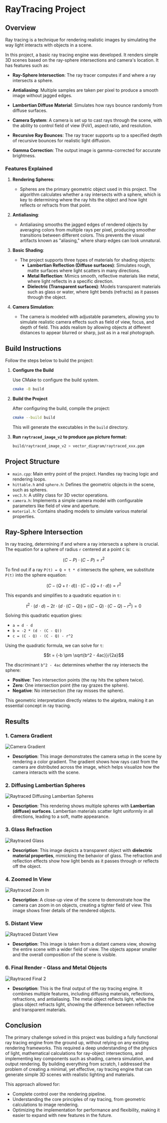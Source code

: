 # RayTracing Project

## Overview

Ray tracing is a technique for rendering realistic images by simulating the way light interacts with objects in a scene. 

In this project, a basic ray tracing engine was developed. It renders simple 3D scenes based on the ray-sphere intersections and camera's location. It has features such as:


- **Ray-Sphere Intersection**: The ray tracer computes if and where a ray intersects a sphere.
- **Antialiasing**: Multiple samples are taken per pixel to produce a smooth image without jagged edges.
- **Lambertian Diffuse Material**: Simulates how rays bounce randomly from diffuse surfaces.
- **Camera System**: A camera is set up to cast rays through the scene, with the ability to control field of view (FoV), aspect ratio, and resolution.


- **Recursive Ray Bounces**: The ray tracer supports up to a specified depth of recursive bounces for realistic light diffusion.
- **Gamma Correction**: The output image is gamma-corrected for accurate brightness.

### Features Explained

1. **Rendering Spheres**:
   - Spheres are the primary geometric object used in this project. The algorithm calculates whether a ray intersects with a sphere, which is key to determining where the ray hits the object and how light reflects or refracts from that point.

2. **Antialiasing**:
   - Antialiasing smooths the jagged edges of rendered objects by averaging colors from multiple rays per pixel, producing smoother transitions between different colors. This prevents the visual artifacts known as "aliasing," where sharp edges can look unnatural.
2. **Basic Shading**:
   - The project supports three types of materials for shading objects:
     - **Lambertian Reflection (Diffuse surfaces)**: Simulates rough, matte surfaces where light scatters in many directions.
     - **Metal Reflection**: Mimics smooth, reflective materials like metal, where light reflects in a specific direction.
     - **Dielectric (Transparent surfaces)**: Models transparent materials such as glass or water, where light bends (refracts) as it passes through the object.

3. **Camera Simulation**:
   - The camera is modeled with adjustable parameters, allowing you to simulate realistic camera effects such as field of view, focus, and depth of field. This adds realism by allowing objects at different distances to appear blurred or sharp, just as in a real photograph.


## Build Instructions

Follow the steps below to build the project:


1. **Configure the Build**

    Use CMake to configure the build system. 

    ```bash
    cmake -B build
    ```

2. **Build the Project**

    After configuring the build, compile the project: 

    ```bash
    cmake --build build
    ```

    This will generate the executables in the `build` directory.

3. **Run `raytraced_image_v2` to produce `ppm` picture format:**

    ```bash
    build/raytraced_image_v2 > vector_diagram/raytraced_xxx.ppm
    ```

## Project Structure

- `main.cpp`: Main entry point of the project. Handles ray tracing logic and rendering loops.
- `hittable.h` and `sphere.h`: Defines the geometric objects in the scene, such as spheres.
- `vec3.h`: A utility class for 3D vector operations.
- `camera.h`: Implements a simple camera model with configurable parameters like field of view and aperture.
- `material.h`: Contains shading models to simulate various material properties.



## Ray-Sphere Intersection

In ray tracing, determining if and where a ray intersects a sphere is crucial. The equation for a sphere of radius `r` centered at a point `C` is:

```math
(C - P) \cdot (C - P) = r^2
```

To find out if a ray `P(t) = Q + t * d` intersects the sphere, we substitute `P(t)` into the sphere equation:

```math
(C - (Q + t \cdot d)) \cdot (C - (Q + t \cdot d)) = r^2
```

This expands and simplifies to a quadratic equation in `t`:

```math
t^2 \cdot (d \cdot d) - 2t \cdot (d \cdot (C - Q)) + ((C - Q) \cdot (C - Q) - r^2) = 0
```

Solving this quadratic equation gives:

- `a = d ⋅ d`
- `b = -2 * (d ⋅ (C - Q))`
- `c = (C - Q) ⋅ (C - Q) - r^2`

Using the quadratic formula, we can solve for `t`:

```math
t = {-b \pm \sqrt{b^2 - 4ac}}/{2a}
```

The discriminant `b^2 - 4ac` determines whether the ray intersects the sphere:

- **Positive**: Two intersection points (the ray hits the sphere twice).
- **Zero**: One intersection point (the ray grazes the sphere).
- **Negative**: No intersection (the ray misses the sphere).

This geometric interpretation directly relates to the algebra, making it an essential concept in ray tracing.

## Results

### 1. Camera Gradient
![Camera Gradient](./vector_diagram/camera_gradient.png)
- **Description**: This image demonstrates the camera setup in the scene by rendering a color gradient. The gradient shows how rays cast from the camera are distributed across the image, which helps visualize how the camera interacts with the scene.

### 2. Diffusing Lambertian Spheres
![Raytraced Diffusing Lambertian Spheres](./vector_diagram/raytraced_diffusing_LambertianSpheres.png)
- **Description**: This rendering shows multiple spheres with **Lambertian (diffuse) surfaces**. Lambertian materials scatter light uniformly in all directions, leading to a soft, matte appearance.

### 3. Glass Refraction
![Raytraced Glass](./vector_diagram/raytraced_glass.png)
- **Description**: This image depicts a transparent object with **dielectric material properties**, mimicking the behavior of glass. The refraction and reflection effects show how light bends as it passes through or reflects off the object.

### 4. Zoomed In View
![Raytraced Zoom In](./vector_diagram/raytraced_zoomIn.png)
- **Description**: A close-up view of the scene to demonstrate how the camera can zoom in on objects, creating a tighter field of view. This image shows finer details of the rendered objects.

### 5. Distant View
![Raytraced Distant View](./vector_diagram/raytraced_distantView.png)
- **Description**: This image is taken from a distant camera view, showing the entire scene with a wider field of view. The objects appear smaller and the overall composition of the scene is visible.


### 6. Final Render - Glass and Metal Objects
![Raytraced Final 2](./vector_diagram/raytraced_final2.png)
- **Description**: This is the final output of the ray tracing engine. It combines multiple features, including diffusing materials, reflections, refractions, and antialiasing. 
The metal object reflects light, while the glass object refracts light, showing the difference between reflective and transparent materials.




## Conclusion

The primary challenge solved in this project was building a fully functional ray tracing engine from the ground up, without relying on any existing rendering frameworks. This required a deep understanding of the physics of light, mathematical calculations for ray-object intersections, and implementing key components such as shading, camera simulation, and output rendering. By building everything from scratch, I addressed the problem of creating a minimal, yet effective, ray tracing engine that can generate simple 3D scenes with realistic lighting and materials.

This approach allowed for:
- Complete control over the rendering pipeline.
- Understanding the core principles of ray tracing, from geometric calculations to image rendering.
- Optimizing the implementation for performance and flexibility, making it easier to expand with new features in the future.